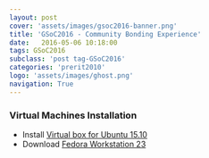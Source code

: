 ```yaml
---
layout: post
cover: 'assets/images/gsoc2016-banner.png'
title: 'GSoC2016 - Community Bonding Experience'
date:   2016-05-06 10:18:00
tags: GSoC2016
subclass: 'post tag-GSoC2016'
categories: 'prerit2010'
logo: 'assets/images/ghost.png'
navigation: True
---
```


###	 Virtual Machines Installation

* Install [Virtual box for Ubuntu 15.10](https://www.virtualbox.org/wiki/Linux_Downloads)
* Download [Fedora Workstation 23](https://getfedora.org/en/workstation/download/)

